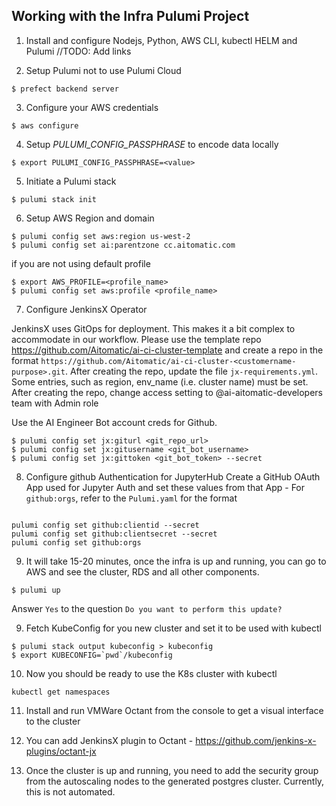 ## Working with the Infra Pulumi Project

1. Install and configure Nodejs, Python, AWS CLI, kubectl HELM and Pulumi
//TODO: Add links

2. Setup Pulumi not to use Pulumi Cloud

```
$ prefect backend server
```

3. Configure your AWS credentials

```
$ aws configure 
```

4. Setup *PULUMI_CONFIG_PASSPHRASE* to encode data locally

```
$ export PULUMI_CONFIG_PASSPHRASE=<value>
```

5. Initiate a Pulumi stack

```
$ pulumi stack init
```

6. Setup AWS Region and domain

```
$ pulumi config set aws:region us-west-2
$ pulumi config set ai:parentzone cc.aitomatic.com
```

if you are not using default profile

```
$ export AWS_PROFILE=<profile_name>
$ pulumi config set aws:profile <profile_name>
```

7. Configure JenkinsX Operator

JenkinsX uses GitOps for deployment. This makes it a bit complex to accommodate in our workflow. 
Please use the template repo https://github.com/Aitomatic/ai-ci-cluster-template  and create a repo in the format  `https://github.com/Aitomatic/ai-ci-cluster-<customername-purpose>.git`.
After creating the repo, update the file `jx-requirements.yml`. Some entries, such as region, env_name (i.e. cluster name) must be set.
After creating the repo, change access setting to @ai-aitomatic-developers team with Admin role

Use the AI Engineer Bot account creds for Github.

```
$ pulumi config set jx:giturl <git_repo_url>
$ pulumi config set jx:gitusername <git_bot_username>
$ pulumi config set jx:gittoken <git_bot_token> --secret
```

8. Configure github Authentication for JupyterHub
Create a GitHub OAuth App used for Jupyter Auth and set these values from that App -
For `github:orgs`, refer to the `Pulumi.yaml` for the format

```shell

pulumi config set github:clientid --secret
pulumi config set github:clientsecret --secret
pulumi config set github:orgs
```

9. It will take 15-20 minutes, once the infra is up and running, you can go to AWS and see the cluster, RDS and all other components.

```
$ pulumi up
```

Answer `Yes` to the question `Do you want to perform this update?`

9. Fetch KubeConfig for you new cluster and set it to be used with kubectl

```
$ pulumi stack output kubeconfig > kubeconfig
$ export KUBECONFIG=`pwd`/kubeconfig
```

10. Now you should be ready to use the K8s cluster with kubectl

```
kubectl get namespaces
```

11. Install and run VMWare Octant from the console to get a visual interface to the cluster

12. You can add JenkinsX plugin to Octant - https://github.com/jenkins-x-plugins/octant-jx

13. Once the cluster is up and running, you need to add the security group from the autoscaling nodes to the generated postgres cluster. Currently, this is not automated. 


